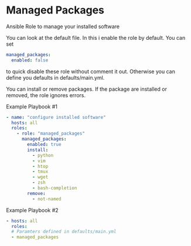 # Managed Packages

Ansible Role to manage your installed software

You can look at the default file. In this i enable the role by default. You can set
```yaml
managed_packages:
  enabled: false
```
to quick disable these role without comment it out. Otherwise you can define you defaults in defaults/main.yml.

You can install or remove packages. If the package are installed or removed, the role ignores errors.

Example Playbook #1
```yaml
- name: "configure installed software"
  hosts: all
  roles:
    - role: "managed_packages"
      managed_packages:
        enabled: true
        install:
          - python
          - vim
          - htop
          - tmux
          - wget
          - zsh
          - bash-completion
        remove:
          - not-named
```

Example Playbook #2
```yaml
- hosts: all
  roles:
  # Paramters defined in defaults/main.yml
  - managed_packages
```
